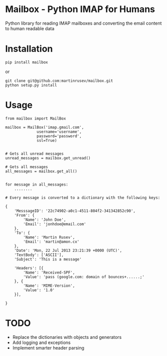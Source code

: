Mailbox - Python IMAP for Humans
=======

Python library for reading IMAP mailboxes and converting the email content to human readable data

Installation
============

	pip install mailbox


or 

	git clone git@github.com:martinrusev/mailbox.git
	python setup.py install


Usage 
=====


	from mailbox import MailBox

	mailbox = MailBox('imap.gmail.com',
				  username='username', 
				  password='password',
				  ssl=True)


	# Gets all unread messages
	unread_messages = mailbox.get_unread()

	# Gets all messages 
	all_messages = mailbox.get_all()


	for message in all_messages:
		........

	# Every message is converted to a dictionary with the following keys:

	{
		'MesssageID': '22c74902-a0c1-4511-804f2-341342852c90',
		'From': {
			'Name': 'John Doe',
			'Email': 'jonhdoe@email.com'
		},
		'To': {
			'Name': 'Martin Rusev',
			'Email': 'martin@amon.cx'
		},
		'Date': 'Mon, 22 Jul 2013 23:21:39 +0000 (UTC)',
		'TextBody': ['ASCII'],
		'Subject': 'This is a message'

		'Headers': [{
			'Name': 'Received-SPF',
			'Value': 'pass (google.com: domain of bounces+......;'
		}, {
			'Name': 'MIME-Version',
			'Value': '1.0'
		}],
		
	}

TODO
======

- Replace the dictionaries with objects and generators
- Add logging and exceptions 
- Implement smarter header parsing



